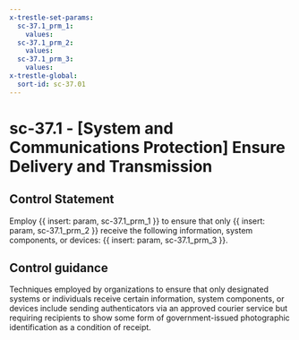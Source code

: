 ```yaml
---
x-trestle-set-params:
  sc-37.1_prm_1:
    values:
  sc-37.1_prm_2:
    values:
  sc-37.1_prm_3:
    values:
x-trestle-global:
  sort-id: sc-37.01
---
```


# sc-37.1 - \[System and Communications Protection\] Ensure Delivery and Transmission

## Control Statement

Employ {{ insert: param, sc-37.1_prm_1 }} to ensure that only {{ insert: param, sc-37.1_prm_2 }} receive the following information, system components, or devices: {{ insert: param, sc-37.1_prm_3 }}.

## Control guidance

Techniques employed by organizations to ensure that only designated systems or individuals receive certain information, system components, or devices include sending authenticators via an approved courier service but requiring recipients to show some form of government-issued photographic identification as a condition of receipt.
